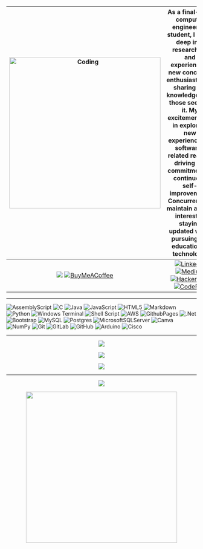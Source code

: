 | <img align="center" alt="Coding" width="400" src="https://i.pinimg.com/originals/98/4d/f9/984df95d5282c580d34bb151064d2fc0.gif" /> | As a final-year computer engineering student, I delve deep into researching and experiencing new concepts, enthusiastically sharing my knowledge with those seeking it. My excitement lies in exploring new experiences in software-related realms, driving my commitment to continuous self-improvement. Concurrently, I maintain a keen interest in staying updated while pursuing my education in technology. |
|:-------------------------------------------------------------------------------------------------:|:-----------------------------------------------------------------------------------------------------------------------------------------------------------------------------------------------------------------------------------------------------------------------------------------------------------------------------------------------------------------------------:| 
[![](https://visitcount.itsvg.in/api?id=zbilgeozkan&icon=2&color=1)](https://visitcount.itsvg.in) [![BuyMeACoffee](https://img.shields.io/badge/Buy%20Me%20a%20Coffee-ffdd00?style=for-the-badge&logo=buy-me-a-coffee&logoColor=black)](https://buymeacoffee.com/zeynepbilgeozkan)  |  [![LinkedIn](https://img.shields.io/badge/linkedin-%230077B5.svg?style=for-the-badge&logo=linkedin&logoColor=white)](https://linkedin.com/in/zeynepbilgeozkan) [![Medium](https://img.shields.io/badge/Medium-12100E?style=for-the-badge&logo=medium&logoColor=white)](https://medium.com/@zeynepbilgeozkan) [![Hackerrank](https://img.shields.io/badge/-Hackerrank-2EC866?style=for-the-badge&logo=HackerRank&logoColor=white)](https://www.hackerrank.com/profile/zbilgeozkan) [![CodePen](https://img.shields.io/badge/Codepen-000000?style=for-the-badge&logo=codepen&logoColor=white)](https://codepen.io/zbilgeozkan)

---

![AssemblyScript](https://img.shields.io/badge/assembly%20script-%23000000.svg?style=flat&logo=assemblyscript&logoColor=white) 
![C](https://img.shields.io/badge/c-%2300599C.svg?style=flat&logo=c&logoColor=white) 
![Java](https://img.shields.io/badge/java-%23ED8B00.svg?style=flat&logo=openjdk&logoColor=white) 
![JavaScript](https://img.shields.io/badge/javascript-%23323330.svg?style=flat&logo=javascript&logoColor=%23F7DF1E) 
![HTML5](https://img.shields.io/badge/html5-%23E34F26.svg?style=flat&logo=html5&logoColor=white) 
![Markdown](https://img.shields.io/badge/markdown-%23000000.svg?style=flat&logo=markdown&logoColor=white) 
![Python](https://img.shields.io/badge/python-3670A0?style=flat&logo=python&logoColor=ffdd54) 
![Windows Terminal](https://img.shields.io/badge/Windows%20Terminal-%234D4D4D.svg?style=flat&logo=windows-terminal&logoColor=white) 
![Shell Script](https://img.shields.io/badge/shell_script-%23121011.svg?style=flat&logo=gnu-bash&logoColor=white) 
![AWS](https://img.shields.io/badge/AWS-%23FF9900.svg?style=flat&logo=amazon-aws&logoColor=white) 
![GithubPages](https://img.shields.io/badge/github%20pages-121013?style=flat&logo=github&logoColor=white) 
![.Net](https://img.shields.io/badge/.NET-5C2D91?style=flat&logo=.net&logoColor=white) 
![Bootstrap](https://img.shields.io/badge/bootstrap-%238511FA.svg?style=flat&logo=bootstrap&logoColor=white) 
![MySQL](https://img.shields.io/badge/mysql-4479A1.svg?style=flat&logo=mysql&logoColor=white) 
![Postgres](https://img.shields.io/badge/postgres-%23316192.svg?style=flat&logo=postgresql&logoColor=white) 
![MicrosoftSQLServer](https://img.shields.io/badge/Microsoft%20SQL%20Server-CC2927?style=flat&logo=microsoft%20sql%20server&logoColor=white) 
![Canva](https://img.shields.io/badge/Canva-%2300C4CC.svg?style=flat&logo=Canva&logoColor=white) 
![NumPy](https://img.shields.io/badge/numpy-%23013243.svg?style=flat&logo=numpy&logoColor=white) 
![Git](https://img.shields.io/badge/git-%23F05033.svg?style=flat&logo=git&logoColor=white) 
![GitLab](https://img.shields.io/badge/gitlab-%23181717.svg?style=flat&logo=gitlab&logoColor=white) 
![GitHub](https://img.shields.io/badge/github-%23121011.svg?style=flat&logo=github&logoColor=white) 
![Arduino](https://img.shields.io/badge/-Arduino-00979D?style=flat&logo=Arduino&logoColor=white) 
![Cisco](https://img.shields.io/badge/cisco-%23049fd9.svg?style=flat&logo=cisco&logoColor=black)

---

<p align="center">
  <img src="https://github-readme-stats.vercel.app/api?username=zbilgeozkan&theme=tokyonight&hide_border=false&include_all_commits=true&count_private=true" /><br/>
</p>
<p align="center">
  <img src="https://github-readme-streak-stats.herokuapp.com/?user=zbilgeozkan&theme=tokyonight&hide_border=false" /><br/>
</p>
<p align="center">
  <img src="https://github-readme-stats.vercel.app/api/top-langs/?username=zbilgeozkan&theme=tokyonight&hide_border=false&include_all_commits=true&count_private=true&layout=compact" />
</p>

---

<p align="center">
  <img src="https://quotes-github-readme.vercel.app/api?type=horizontal&theme=tokyonight" />
</p>

<p align="center">
  <img src="https://memer-new.vercel.app/" style="height: 400px;" />
</p>
  
